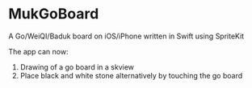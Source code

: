 # MukGoBoard
A Go/WeiQI/Baduk board on iOS/iPhone written in Swift using SpriteKit

The app can now:
1. Drawing of a go board in a skview
2. Place black and white stone alternatively by touching the go board
